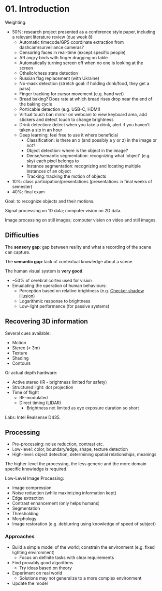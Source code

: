 # 01. Introduction

Weighting:

- 50%: research project presented as a conference style paper, including a relevant literature review (due week 8)
  - Automatic timecode/GPS coordinate extraction from dashcam/surveillance cameras?
  - Censoring faces in real-time (except specific people)
  - AR angry birds with finger dragging on table
  - Automatically turning screen off when no one is looking at the screen
  - Othello/chess state detection
  - Russian flag replacement (with Ukraine)
  - No-mask detection (stretch goal: if holding drink/food, they get a pass)
  - Finger tracking for cursor movement (e.g. hand wet)
  - Bread baking? Does rate at which bread rises drop near the end of the baking cycle
  - Port/cable detection (e.g. USB-C, HDMI)
  - Virtual touch bar: mirror on webcam to view keyboard area, add stickers and detect touch to change brightness
  - Drink detection: detect when you take a drink, alert if you haven't taken a sip in an hour
  - Deep learning: feel free to use it where beneficial
    - Classification: is there an x (and possibly a y or z) in the image or not?
    - Object detection: where is the object in the image?
    - Dense/semantic segmentation: recognizing what 'object' (e.g. sky) each pixel belongs to
    - Instance segmentation: recognizing and locating multiple instances of an object
    - Tracking: tracking the motion of objects
- 10%: class participation/presentations (presentations in final weeks of semester)
- 40%: final exam

Goal: to recognize objects and their motions.

Signal processing on 1D data; computer vision on 2D data.

Image processing on still images; computer vision on video and still images.

## Difficulties

The **sensory gap**: gap between reality and what a recording of the scene can capture.

The **semantic gap**: lack of contextual knowledge about a scene.

The human visual system is **very good**:

- ~50% of cerebral cortex used for vision
- Emualating the operation of human behaviours:
  - Perception based on relative brightness (e.g. [Checker shadow illusion](https://en.wikipedia.org/wiki/Checker_shadow_illusion))
  - Logarithmic response to brightness
  - Low-light performance (for passive systems)

## Recovering 3D information

Several cues available:

- Motion
- Stereo (< 3m)
- Texture
- Shading
- Contours

Or actual depth hardware:

- Active stereo (IR - brightness limited for safety)
- Structured light: dot projection
- Time of flight
  - RF-modulated
  - Direct timing (LIDAR)
    - Brightness not limited as eye exposure duration so short

Labs: Intel Realsense D435.

## Processing

- Pre-processing: noise reduction, contrast etc.
- Low-level: color, boundary/edge, shape, texture detection
- High-level: object detection, determining spatial relationships, meanings

The higher-level the processing, the less generic and the more domain-specific knowledge is required.

Low-Level Image Processing:

- Image compression
- Noise reduction (while maximizing information kept)
- Edge extraction
- Contrast enhancement (only helps humans)
- Segmentation
- Thresholding
- Morphology
- Image restoration (e.g. deblurring using knowledge of speed of subject)

### Approaches

- Build a simple model of the world; constrain the environment (e.g. fixed lighting environment)
  - Focus on definite tasks with clear requirements
- Find provably good algorithms
  - Try ideas based on theory
- Experiment on real world
  - Solutions may not generalize to a more complex environment
- Update the model

